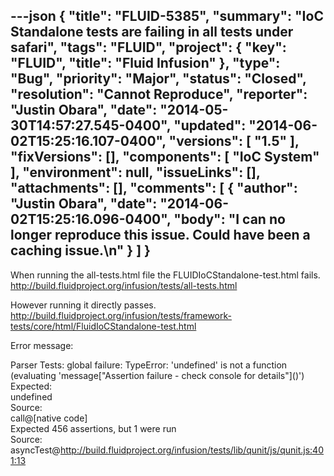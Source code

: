 ---json
{
  "title": "FLUID-5385",
  "summary": "IoC Standalone tests are failing in all tests under safari",
  "tags": "FLUID",
  "project": {
    "key": "FLUID",
    "title": "Fluid Infusion"
  },
  "type": "Bug",
  "priority": "Major",
  "status": "Closed",
  "resolution": "Cannot Reproduce",
  "reporter": "Justin Obara",
  "date": "2014-05-30T14:57:27.545-0400",
  "updated": "2014-06-02T15:25:16.107-0400",
  "versions": [
    "1.5"
  ],
  "fixVersions": [],
  "components": [
    "IoC System"
  ],
  "environment": null,
  "issueLinks": [],
  "attachments": [],
  "comments": [
    {
      "author": "Justin Obara",
      "date": "2014-06-02T15:25:16.096-0400",
      "body": "I can no longer reproduce this issue. Could have been a caching issue.\n"
    }
  ]
}
---
When running the all-tests.html file the FLUIDIoCStandalone-test.html fails.\
<http://build.fluidproject.org/infusion/tests/all-tests.html>

However running it directly passes.\
<http://build.fluidproject.org/infusion/tests/framework-tests/core/html/FluidIoCStandalone-test.html>

Error message:

Parser Tests: global failure: TypeError: 'undefined' is not a function (evaluating 'message\["Assertion failure - check console for details"]\()')\
Expected: 	\
undefined\
Source: 	\
call@\[native code]\
Expected 456 assertions, but 1 were run\
Source: 	\
asyncTest@<http://build.fluidproject.org/infusion/tests/lib/qunit/js/qunit.js:401:13>

        